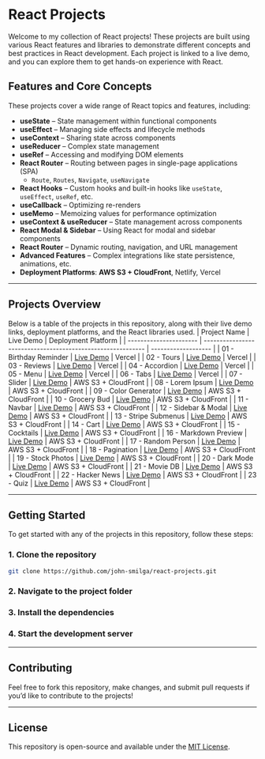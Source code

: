 # React Projects

Welcome to my collection of React projects! These projects are built using various React features and libraries to demonstrate different concepts and best practices in React development. Each project is linked to a live demo, and you can explore them to get hands-on experience with React.

## Features and Core Concepts

These projects cover a wide range of React topics and features, including:

- **useState** – State management within functional components
- **useEffect** – Managing side effects and lifecycle methods
- **useContext** – Sharing state across components
- **useReducer** – Complex state management
- **useRef** – Accessing and modifying DOM elements
- **React Router** – Routing between pages in single-page applications (SPA)
  - `Route`, `Routes`, `Navigate`, `useNavigate`
- **React Hooks** – Custom hooks and built-in hooks like `useState`, `useEffect`, `useRef`, etc.
- **useCallback** – Optimizing re-renders
- **useMemo** – Memoizing values for performance optimization
- **useContext & useReducer** – State management across components
- **React Modal & Sidebar** – Using React for modal and sidebar components
- **React Router** – Dynamic routing, navigation, and URL management
- **Advanced Features** – Complex integrations like state persistence, animations, etc.
- **Deployment Platforms**: **AWS S3 + CloudFront**, Netlify, Vercel

---

## Projects Overview

Below is a table of the projects in this repository, along with their live demo links, deployment platforms, and the React libraries used.
| Project Name | Live Demo | Deployment Platform |
| ---------------------- | ----------------------------------------------------------- | ------------------- |
| 01 - Birthday Reminder | [Live Demo](https://birthday-reminder-teal-chi.vercel.app/) | Vercel |
| 02 - Tours | [Live Demo](https://tours-kohl.vercel.app/) | Vercel |
| 03 - Reviews | [Live Demo](https://reviews-alpha-five.vercel.app/) | Vercel |
| 04 - Accordion | [Live Demo](http://your-cloudfront-url) | Vercel |
| 05 - Menu | [Live Demo](http://your-cloudfront-url) | Vercel |
| 06 - Tabs | [Live Demo](http://your-cloudfront-url) | Vercel |
| 07 - Slider | [Live Demo](http://your-cloudfront-url) | AWS S3 + CloudFront |
| 08 - Lorem Ipsum | [Live Demo](http://your-cloudfront-url) | AWS S3 + CloudFront |
| 09 - Color Generator | [Live Demo](http://your-cloudfront-url) | AWS S3 + CloudFront |
| 10 - Grocery Bud | [Live Demo](http://your-cloudfront-url) | AWS S3 + CloudFront |
| 11 - Navbar | [Live Demo](http://your-cloudfront-url) | AWS S3 + CloudFront |
| 12 - Sidebar & Modal | [Live Demo](http://your-cloudfront-url) | AWS S3 + CloudFront |
| 13 - Stripe Submenus | [Live Demo](http://your-cloudfront-url) | AWS S3 + CloudFront |
| 14 - Cart | [Live Demo](http://your-cloudfront-url) | AWS S3 + CloudFront |
| 15 - Cocktails | [Live Demo](http://your-cloudfront-url) | AWS S3 + CloudFront |
| 16 - Markdown Preview | [Live Demo](http://your-cloudfront-url) | AWS S3 + CloudFront |
| 17 - Random Person | [Live Demo](http://your-cloudfront-url) | AWS S3 + CloudFront |
| 18 - Pagination | [Live Demo](http://your-cloudfront-url) | AWS S3 + CloudFront |
| 19 - Stock Photos | [Live Demo](http://your-cloudfront-url) | AWS S3 + CloudFront |
| 20 - Dark Mode | [Live Demo](http://your-cloudfront-url) | AWS S3 + CloudFront |
| 21 - Movie DB | [Live Demo](http://your-cloudfront-url) | AWS S3 + CloudFront |
| 22 - Hacker News | [Live Demo](http://your-cloudfront-url) | AWS S3 + CloudFront |
| 23 - Quiz | [Live Demo](http://your-cloudfront-url) | AWS S3 + CloudFront |

---

## Getting Started

To get started with any of the projects in this repository, follow these steps:

### 1. Clone the repository

```bash
git clone https://github.com/john-smilga/react-projects.git
```

### 2. Navigate to the project folder

### 3. Install the dependencies

### 4. Start the development server

---

## Contributing

Feel free to fork this repository, make changes, and submit pull requests if you’d like to contribute to the projects!

---

## License

This repository is open-source and available under the [MIT License](./LICENSE).
